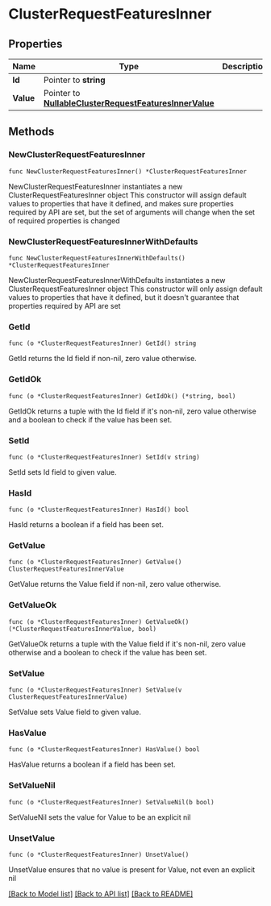 # ClusterRequestFeaturesInner

## Properties

Name | Type | Description | Notes
------------ | ------------- | ------------- | -------------
**Id** | Pointer to **string** |  | [optional] 
**Value** | Pointer to [**NullableClusterRequestFeaturesInnerValue**](ClusterRequestFeaturesInnerValue.md) |  | [optional] 

## Methods

### NewClusterRequestFeaturesInner

`func NewClusterRequestFeaturesInner() *ClusterRequestFeaturesInner`

NewClusterRequestFeaturesInner instantiates a new ClusterRequestFeaturesInner object
This constructor will assign default values to properties that have it defined,
and makes sure properties required by API are set, but the set of arguments
will change when the set of required properties is changed

### NewClusterRequestFeaturesInnerWithDefaults

`func NewClusterRequestFeaturesInnerWithDefaults() *ClusterRequestFeaturesInner`

NewClusterRequestFeaturesInnerWithDefaults instantiates a new ClusterRequestFeaturesInner object
This constructor will only assign default values to properties that have it defined,
but it doesn't guarantee that properties required by API are set

### GetId

`func (o *ClusterRequestFeaturesInner) GetId() string`

GetId returns the Id field if non-nil, zero value otherwise.

### GetIdOk

`func (o *ClusterRequestFeaturesInner) GetIdOk() (*string, bool)`

GetIdOk returns a tuple with the Id field if it's non-nil, zero value otherwise
and a boolean to check if the value has been set.

### SetId

`func (o *ClusterRequestFeaturesInner) SetId(v string)`

SetId sets Id field to given value.

### HasId

`func (o *ClusterRequestFeaturesInner) HasId() bool`

HasId returns a boolean if a field has been set.

### GetValue

`func (o *ClusterRequestFeaturesInner) GetValue() ClusterRequestFeaturesInnerValue`

GetValue returns the Value field if non-nil, zero value otherwise.

### GetValueOk

`func (o *ClusterRequestFeaturesInner) GetValueOk() (*ClusterRequestFeaturesInnerValue, bool)`

GetValueOk returns a tuple with the Value field if it's non-nil, zero value otherwise
and a boolean to check if the value has been set.

### SetValue

`func (o *ClusterRequestFeaturesInner) SetValue(v ClusterRequestFeaturesInnerValue)`

SetValue sets Value field to given value.

### HasValue

`func (o *ClusterRequestFeaturesInner) HasValue() bool`

HasValue returns a boolean if a field has been set.

### SetValueNil

`func (o *ClusterRequestFeaturesInner) SetValueNil(b bool)`

 SetValueNil sets the value for Value to be an explicit nil

### UnsetValue
`func (o *ClusterRequestFeaturesInner) UnsetValue()`

UnsetValue ensures that no value is present for Value, not even an explicit nil

[[Back to Model list]](../README.md#documentation-for-models) [[Back to API list]](../README.md#documentation-for-api-endpoints) [[Back to README]](../README.md)


